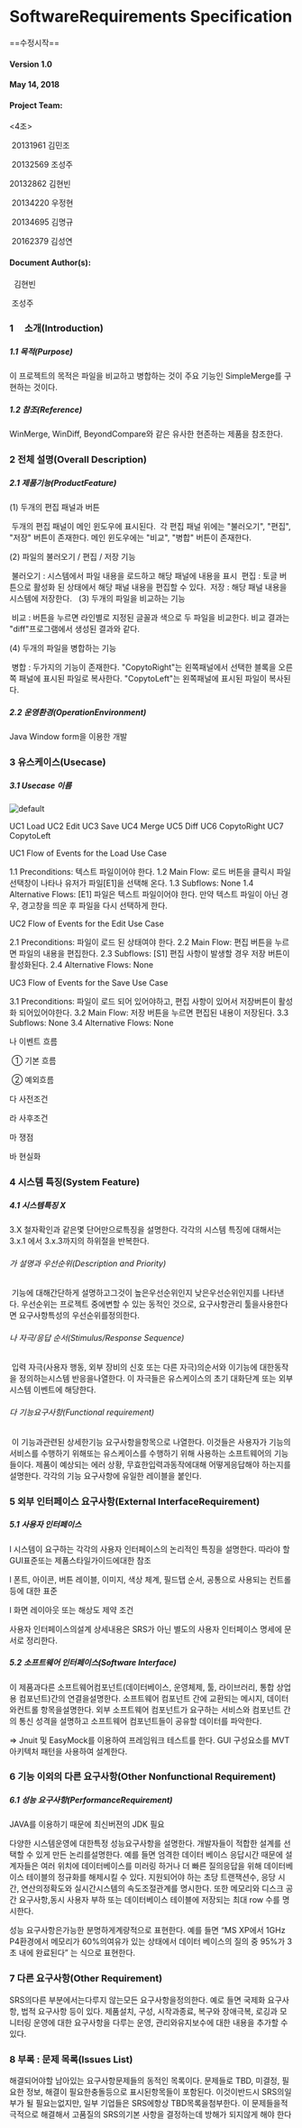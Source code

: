 # SoftwareRequirements Specification
==수정시작==

#### Version 1.0

#### May 14, 2018

#### Project Team:
  
  <4조>
  
  20131961 김민조
  
  20132569 조성주
  
  20132862 김현빈
  
  20134220 우정현
  
  20134695 김명규
  
  20162379 김성연
  
#### Document Author(s):
  
  김현빈
  
  조성주

### 1      소개(Introduction)

##### 1.1     목적(Purpose)

이 프로젝트의 목적은 파일을 비교하고 병합하는 것이 주요 기능인 SimpleMerge를 구현하는 것이다.

##### 1.2     참조(Reference)

WinMerge, WinDiff, BeyondCompare와 같은 유사한 현존하는 제품을 참조한다.

### 2      전체 설명(Overall Description)

##### 2.1     제품기능(ProductFeature)

(1) 두개의 편집 패널과 버튼

  두개의 편집 패널이 메인 윈도우에 표시된다.
  각 편집 패널 위에는 "불러오기", "편집", "저장" 버튼이 존재한다.
  메인 윈도우에는 "비교", "병합" 버튼이 존재한다.

(2) 파일의 불러오기 / 편집 / 저장 기능

  불러오기 : 시스템에서 파일 내용을 로드하고 해당 패널에 내용을 표시
  편집 : 토글 버튼으로 활성화 된 상태에서 해당 패널 내용을 편집할 수 있다.
  저장 : 해당 패널 내용을 시스템에 저장한다.
  
(3) 두개의 파일을 비교하는 기능

  비교 : 버튼을 누르면 라인별로 지정된 글꼴과 색으로 두 파일을 비교한다. 비교 결과는 "diff"프로그램에서 생성된 결과와 같다.

(4) 두개의 파일을 병합하는 기능

  병합 : 두가지의 기능이 존재한다. "CopytoRight"는 왼쪽패널에서 선택한 블록을 오른쪽 패널에 표시된 파일로 복사한다.
  "CopytoLeft"는 왼쪽패널에 표시된 파일이 복사된다.

##### 2.2     운영환경(OperationEnvironment)

Java Window form을 이용한 개발


### 3      유스케이스(Usecase)


##### 3.1     Usecase 이름

![default](https://user-images.githubusercontent.com/33536706/39981770-f10963f6-578c-11e8-83a1-661597217129.jpg)

UC1 Load
UC2 Edit
UC3 Save
UC4 Merge
UC5 Diff
UC6 CopytoRight
UC7 CopytoLeft

UC1 Flow of Events for the Load Use Case

1.1 Preconditions:
텍스트 파일이어야 한다.
1.2 Main Flow:
로드 버튼을 클릭시 파일 선택창이 나타나 유저가 파일[E1]을 선택해 온다.
1.3 Subflows:
None
1.4 Alternative Flows:
[E1] 파일은 텍스트 파일이어야 한다. 만약 텍스트 파일이 아닌 경우, 경고창을 띄운 후 파일을 다시 선택하게 한다.

UC2 Flow of Events for the Edit Use Case

2.1 Preconditions:
파일이 로드 된 상태여야 한다.
2.2 Main Flow:
편집 버튼을 누르면 파일의 내용을 편집한다.
2.3 Subflows:
[S1] 편집 사항이 발생할 경우 저장 버튼이 활성화된다.
2.4 Alternative Flows:
None

UC3 Flow of Events for the Save Use Case

3.1 Preconditions:
파일이 로드 되어 있어야하고, 편집 사항이 있어서 저장버튼이 활성화 되어있어야한다.
3.2 Main Flow:
저장 버튼을 누르면 편집된 내용이 저장된다.
3.3 Subflows:
None
3.4 Alternative Flows:
None

나       이벤트 흐름

​	①      기본 흐름

​	②      예외흐름

다       사전조건

라       사후조건

마       쟁점

바       현실화

### 4      시스템 특징(System Feature)

##### 4.1     시스템특징 X

3.X 철자확인과 같은몇 단어만으로특징을 설명한다. 각각의 시스템 특징에 대해서는 3.x.1 에서 3.x.3까지의 하위절을 반복한다.

###### 가       설명과 우선순위(Description and Priority)

​	기능에 대해간단하게 설명하고그것이 높은우선순위인지 낮은우선순위인지를 나타낸다. 우선순위는 프로젝트 중에변할 수 있는 동적인 것으로, 요구사항관리 툴을사용한다면 요구사항특성의 우선순위를정의한다.

###### 나       자극/응답 순서(Stimulus/Response Sequence)

​	입력 자극(사용자 행동, 외부 장비의 신호 또는 다른 자극)의순서와 이기능에 대한동작을 정의하는시스템 반응을나열한다. 이 자극들은 유스케이스의 초기 대화단계 또는 외부 시스템 이벤트에 해당한다.

###### 다       기능요구사항(Functional requirement)

​	이 기능과관련된 상세한기능 요구사항을항목으로 나열한다. 이것들은 사용자가 기능의 서비스를 수행하기 위해또는 유스케이스를 수행하기 위해 사용하는 소프트웨어의 기능들이다. 제품이 예상되는 에러 상황, 무효한입력과동작에대해 어떻게응답해야 하는지를 설명한다. 각각의 기능 요구사항에 유일한 레이블을 붙인다.

### 5      외부 인터페이스 요구사항(External InterfaceRequirement)

##### 5.1     사용자 인터페이스

l  시스템이 요구하는 각각의 사용자 인터페이스의 논리적인 특징을 설명한다. 따라야 할 GUI표준또는 제품스타일가이드에대한 참조

l  폰트, 아이콘, 버튼 레이블, 이미지, 색상 체계, 필드탭 순서, 공통으로 사용되는 컨트롤 등에 대한 표준

l  화면 레이아웃 또는 해상도 제약 조건

사용자 인터페이스의설계 상세내용은 SRS가 아닌 별도의 사용자 인터페이스 명세에 문서로 정리한다.

##### 5.2     소프트웨어 인터페이스(Software Interface)

이 제품과다른 소프트웨어컴포넌트(데이터베이스, 운영체제, 툴, 라이브러리, 통합 상업용 컴포넌트)간의 연결을설명한다. 소프트웨어 컴포넌트 간에 교환되는 메시지, 데이터와컨트롤 항목을설명한다. 외부 소프트웨어 컴포넌트가 요구하는 서비스와 컴포넌트 간의 통신 성격을 설명하고 소프트웨어 컴포넌트들이 공유할 데이터를 파악한다.

=> Jnuit 및 EasyMock를 이용하여 프레임워크 테스트를 한다. GUI 구성요소를 MVT 아키텍처 패턴을 사용하여 설계한다.

### 6      기능 이외의 다른 요구사항(Other Nonfunctional Requirement)

##### 6.1     성능 요구사항(PerformanceRequirement)

JAVA를 이용하기 때문에 최신버젼의 JDK 필요

다양한 시스템운영에 대한특정 성능요구사항을 설명한다. 개발자들이 적합한 설계를 선택할 수 있게 만든 논리를설명한다. 예를 들면 엄격한 데이터 베이스 응답시간 때문에 설계자들은 여러 위치에 데이터베이스를 미러링 하거나 더 빠른 질의응답을 위해 데이터베이스 테이블의 정규화를 해제시킬 수 있다. 지원되어야 하는 초당 트랜잭션수, 응당 시간, 연산의정확도와 실시간시스템의 속도조절관계를 명시한다. 또한 메모리와 디스크 공간 요구사항,동시 사용자 부하 또는 데이터베이스 테이블에 저장되는 최대 row 수를 명시한다.

성능 요구사항은가능한 분명하게계량적으로 표현한다. 예를 들면 “MS XP에서 1GHz P4환경에서 메모리가 60%의여유가 있는 상태에서 데이터 베이스의 질의 중 95%가 3초 내에 완료된다” 는 식으로 표현한다.

### 7      다른 요구사항(Other Requirement)

SRS의다른 부분에서는다루지 않는모든 요구사항을정의한다. 예로 들면 국제화 요구사항, 법적 요구사항 등이 있다. 제품설치, 구성, 시작과종료, 복구와 장애극복, 로깅과 모니터링 운영에 대한 요구사항을 다루는 운영, 관리와유지보수에 대한 내용을 추가할 수 있다.

### 8   부록 : 문제 목록(Issues List)

해결되어야할 남아있는 요구사항문제들의 동적인 목록이다. 문제들로 TBD, 미결정, 필요한 정보, 해결이 필요한충돌등으로 표시된항목들이 포함된다. 이것이반드시 SRS의일부가 될 필요는없지만, 일부 기업들은 SRS에항상 TBD목록을첨부한다. 이 문제들을적극적으로 해결해서 고품질의 SRS의기본 사항을 결정하는데 방해가 되지않게 해야 한다
